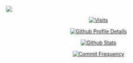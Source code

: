 <img src="https://capsule-render.vercel.app/api?type=transparent&theme=tokyonight&height=100&&section=header&text=GitHub%20%Statistics&fontSize=50&fontAlign=50&fontAlignY=50&animation=fadeIn">

<div align="center">

[![Visits](https://komarev.com/ghpvc/?username=EmptyBlueBox&color=6c8ed4&style=for-the-badge)](https://github.com/EmptyBlueBox)

[![Github Profile Details](http://github-profile-summary-cards.vercel.app/api/cards/profile-details?username=EmptyBlueBox&theme=transparent)](https://github.com/EmptyBlueBox)

[![Github Stats](http://github-profile-summary-cards.vercel.app/api/cards/stats?username=EmptyBlueBox&theme=transparent)](https://github.com/EmptyBlueBox)

[![Commit Frequency](http://github-profile-summary-cards.vercel.app/api/cards/productive-time?username=EmptyBlueBox&theme=transparent&utcOffset=-7)](https://github.com/EmptyBlueBox)

</div>
